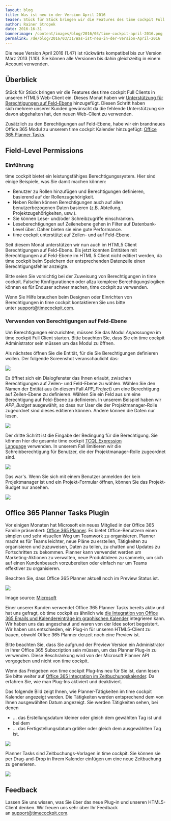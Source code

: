 ```yaml
---
layout: blog
title: Was ist neu in der Version April 2016
teaser: Stück für Stück bringen wir die Features des time cockpit Full Clients in unseren HTML5 Web-Client ein. Dieses Monat haben wir Unterstützung für Berechtigungen auf Feld-Ebene hinzugefügt. Diesen Schritt haben sich mehrere unserer Kunden gewünscht da die fehlende Unterstützung sie davon abgehalten hat, den neuen Web-Client zu verwenden. Zusätzlich zu den Berechtigungen auf Feld-Ebene, habe wir ein brandneues Office 365 Modul zu unserem time cockpit Kalender hinzugefügt: Office 365 Planner Tasks.
author: Rainer Stropek
date: 2016-16-31
bannerimage: /content/images/blog/2016/03/time-cockpit-april-2016.png
permalink: /de/blog/2016/03/31/Was-ist-neu-in-der-Version-April-2016
---
```


<p xmlns="http://www.w3.org/1999/xhtml">Die neue Version April 2016 (1.47) ist rückwärts kompatibel bis zur Version März 2013 (1.10). Sie können alle Versionen bis dahin gleichzeitig in einem Account verwenden.</p><h2 xmlns="http://www.w3.org/1999/xhtml">Überblick
<br /></h2><p xmlns="http://www.w3.org/1999/xhtml">Stück für Stück bringen wir die Features des time cockpit Full Clients in unseren HTML5 Web-Client ein. Dieses Monat haben wir <a href="http://www.timecockpit.com">Unterstützung für Berechtigungen auf Feld-Ebene</a> hinzugefügt. Diesen Schritt haben sich mehrere unserer Kunden gewünscht da die fehlende Unterstützung sie davon abgehalten hat, den neuen Web-Client zu verwenden.  </p><p xmlns="http://www.w3.org/1999/xhtml">Zusätzlich zu den Berechtigungen auf Feld-Ebene, habe wir ein brandneues Office 365 Modul zu unserem time cockpit Kalender hinzugefügt: <a href="#office-365-planner-tasks">Office 365 Planner Tasks</a>.</p><h2 xmlns="http://www.w3.org/1999/xhtml">
  <a id="field-level-permissions" name="field-level-permissions" class="mce-item-anchor"></a>Field-Level Permissions</h2><h3 xmlns="http://www.w3.org/1999/xhtml">Einführung
<br /></h3><p xmlns="http://www.w3.org/1999/xhtml">time cockpit bietet ein leistungsfähiges Berechtigungssystem. Hier sind einige Beispiele, was Sie damit machen können:</p><ul xmlns="http://www.w3.org/1999/xhtml">
  <li>Benutzer zu Rollen hinzufügen und Berechtigungen definieren, basierend auf der Rollenzugehörigkeit. 
<br /></li>
  <li>Neben Rollen können Berechtigungen auch auf allen benutzerbezogenen Daten basieren (z.B. Abteilung, Projektzugehörigkeiten, usw.). 
<br /></li>
  <li>Sie können Lese- und/oder Schreibzugriffe einschränken.</li>
  <li>Leseberechtigungen auf Zeilenebene gehen in Filter auf Datenbank-Level über. Daher bieten sie eine gute Performance.</li>
  <li>time cockpit unterstützt auf Zeilen- und auf Feld-Ebene.</li>
</ul><p xmlns="http://www.w3.org/1999/xhtml">Seit diesem Monat unterstützen wir nun auch im HTML5 Client Berechtigungen auf Feld-Ebene. Bis jetzt konnten Entitäten mit Berechtigungen auf Feld-Ebene im HTML 5 Client nicht editiert werden, da time cockpit beim Speichern der entsprechenden Datenzeile einen Berechtigungsfehler anzeigte.   </p><p class="showcase" xmlns="http://www.w3.org/1999/xhtml">Bitte seien Sie vorsichtig bei der Zuweisung von Berechtigungen in time cockpit. Falsche Konfigurationen oder allzu komplexe Berechtigungslogiken können es für Enduser schwer machen, time cockpit zu verwenden.</p><p xmlns="http://www.w3.org/1999/xhtml">Wenn Sie Hilfe brauchen beim Designen oder Einrichten von Berechtigungen in time cockpit kontaktieren Sie uns bitte unter <a href="mailto:support@timecockpit.com">support@timecockpit.com</a>.</p><h3 xmlns="http://www.w3.org/1999/xhtml">Verwenden von Berechtigungen auf Feld-Ebene
<br /></h3><p xmlns="http://www.w3.org/1999/xhtml">Um Berechtigungen einzurichten, müssen Sie das Modul <em>Anpassungen</em> im time cockpit Full Client starten. Bitte beachten Sie, dass Sie ein time cockpit Administrator sein müssen um das Modul zu öffnen.</p><p xmlns="http://www.w3.org/1999/xhtml">Als nächstes öffnen Sie die Entität, für die Sie Berechtigungen definieren wollen. Der folgende Screenshot veranschaulicht das:</p><p xmlns="http://www.w3.org/1999/xhtml">
  <img src="{{site.baseurl}}/content/images/blog/2016/03/add-permission.png" />
</p><p xmlns="http://www.w3.org/1999/xhtml">Es öffnet sich ein Dialogfenster das Ihnen erlaubt, zwischen Berechtigungen auf Zeilen- und Feld-Ebene zu wählen. Wählen Sie den Namen der Entität aus (in diesem Fall <em>APP_Project</em>) um eine Berechtigung auf Zeilen-Ebene zu definieren. Wählen Sie ein Feld aus um eine Berechtigung auf Feld-Ebene zu definieren. In unserem Beispiel haben wir <em>APP_Budget</em> ausgewählt<em>,</em> so dass nur User die der Projaktmanager-Rolle zugeordnet sind dieses editieren können. Andere können die Daten nur lesen.<br /></p><p xmlns="http://www.w3.org/1999/xhtml">
  <img src="{{site.baseurl}}/content/images/blog/2016/03/field-level-permissions-select-field.png" />
</p><p xmlns="http://www.w3.org/1999/xhtml">Der dritte Schritt ist die Eingabe der Bedingung für die Berechtigung. Sie können hier die gesamte time cockpit <a href="https://help.timecockpit.com/?topic=html/28e3e0bd-6bd7-4435-930b-69671817bf95.htm" target="_blank">TCQL Expression Language</a> verwenden. In unserem Fall limitieren wir die Schreibberechtigung für Benutzer, die der Projektmanager-Rolle zugeordnet sind. <br /></p><p xmlns="http://www.w3.org/1999/xhtml">
  <img src="{{site.baseurl}}/content/images/blog/2016/03/define-permission-expression.png" />
</p><p xmlns="http://www.w3.org/1999/xhtml">Das war's. Wenn Sie sich mit einem Benutzer anmelden der kein Projektmanager ist und ein Projekt-Formular öffnen, können Sie das Projekt-Budget nur ansehen.<br /></p><p xmlns="http://www.w3.org/1999/xhtml">
  <img src="{{site.baseurl}}/content/images/blog/2016/03/read-only-field.png" />
</p><h2 xmlns="http://www.w3.org/1999/xhtml">
  <a id="office-365-planner-tasks" name="office-365-planner-tasks" class="mce-item-anchor"></a>Office 365 Planner Tasks Plugin</h2><p xmlns="http://www.w3.org/1999/xhtml">Vor einigen Monaten hat Microsoft ein neues Mitglied in der Office 365 Familie präsentiert: <a href="https://blogs.office.com/2015/09/22/introducing-office-365-planner/" target="_blank">Office 365 Planner</a>. Es bietet Office-Benutzern einen simplen und sehr visuellen Weg um Teamwork zu organisieren. Planner macht es für Teams leichter, neue Pläne zu erstellen, Tätigkeiten zu organisieren und zuzuweisen, Daten zu teilen, zu chatten und Updates zu Fortschritten zu bekommen. Planner kann verwendet werden um Marketing-Aktionen zu verwalten, neue Produktideen zu sammeln, um sich auf einen Kundenbesuch vorzubereiten oder einfach nur um Teams effektiver zu organisieren.</p><p class="showcase" xmlns="http://www.w3.org/1999/xhtml">Beachten Sie, dass Office 365 Planner aktuell noch im Preview Status ist.</p><p xmlns="http://www.w3.org/1999/xhtml">
  <img src="{{site.baseurl}}/content/images/blog/2016/03/Introducing-Office-365-Planner-4.png" />
</p><p class="imageCaption" xmlns="http://www.w3.org/1999/xhtml">Image source: <a href="https://blogs.office.com/2015/09/22/introducing-office-365-planner/" target="_blank">Microsoft</a></p><p xmlns="http://www.w3.org/1999/xhtml">Einer unserer Kunden verwendet Office 365 Planner Tasks bereits aktiv und hat uns gefragt, ob time cockpit es ähnlich wie <a href="~/blog/2016/02/29/Whats-New-in-Version-March-2016#sent-emails" target="_blank">die Integration von Office 365 Emails und Kalendereinträge im graphischen Kalender</a> integrieren kann. Wir haben uns das angeschaut und waren von der Idee sofort begeistert. Wir haben uns entschieden, ein Plug-in für unseren HTML5-Client zu bauen, obwohl Office 365 Planner derzeit noch eine Preview ist.  <br /></p><p class="showcase" xmlns="http://www.w3.org/1999/xhtml">Bitte beachten Sie, dass Sie aufgrund der Preview Version ein Administrator in Ihrer Office 365 Subscription sein müssen, um das Planner Plug-in zu verwenden. Diese Beschränkung wird von der Microsoft Planner API vorgegeben und nicht von time cockpit.</p><p xmlns="http://www.w3.org/1999/xhtml">Wenn das Freigeben von time cockpit Plug-Ins neu für Sie ist, dann lesen Sie bitte weiter auf <a href="~/blog/2016/02/29/Whats-New-in-Version-March-2016#sent-emails" target="_blank">Office 365 Integration im Zeitbuchungskalender</a>. Da erfahren Sie, wie man Plug-Ins aktiviert und deaktiviert.<br /></p><p xmlns="http://www.w3.org/1999/xhtml">Das folgende Bild zeigt Ihnen, wie Planner-Tätigkeiten im time cockpit Kalender angezeigt werden. Die Tätigkeiten werden entsprechend dem von Ihnen ausgewählten Datum angezeigt. Sie werden Tätigkeiten sehen, bei denen<br /></p><ul xmlns="http://www.w3.org/1999/xhtml">
  <li>... das Erstellungsdatum kleiner oder gleich dem gewählten Tag ist und bei dem</li>
  <li>... das Fertigstellungsdatum größer oder gleich dem ausgewählten Tag ist.</li>
</ul><p xmlns="http://www.w3.org/1999/xhtml">
  <img src="{{site.baseurl}}/content/images/blog/2016/03/time-cockpit-office-planner-tasks-integration.png" />
</p><p xmlns="http://www.w3.org/1999/xhtml">Planner Tasks sind Zeitbuchungs-Vorlagen in time cockpit. Sie können sie per Drag-and-Drop in Ihrem Kalender einfügen um eine neue Zeitbuchung zu generieren.<br /></p><p xmlns="http://www.w3.org/1999/xhtml">
  <img src="{{site.baseurl}}/content/images/blog/2016/03/office-planner-tasks-time-cockpit-drag-drop.png" />
</p><h2 xmlns="http://www.w3.org/1999/xhtml">Feedback</h2><p xmlns="http://www.w3.org/1999/xhtml">Lassen Sie uns wissen, was Sie über das neue Plug-in und unseren HTML5-Client denken. Wir freuen uns sehr über Ihr Feedback an <a href="mailto:support@timecockpit.com">support@timecockpit.com</a>.</p>